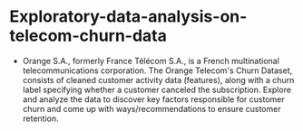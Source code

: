 # Exploratory-data-analysis-on-telecom-churn-data
* Orange S.A., formerly France Télécom S.A., is a French multinational telecommunications corporation. The Orange Telecom's Churn Dataset, consists of cleaned customer activity data (features), along with a churn label specifying whether a customer canceled the subscription.
Explore and analyze the data to discover key factors responsible for customer churn and come up with ways/recommendations to ensure customer retention.
